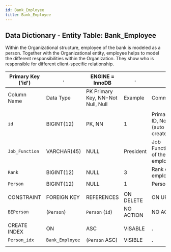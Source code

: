 ```yaml
---
id: Bank_Employee
title: Bank_Employee
---
```


## Data Dictionary - Entity Table: Bank_Employee

Within the Organizational structure, employee of the bank is modeled as a person.
Together with the Organizational entity, employee helps to model the different responsibilities within the Organization. 
They show who is responsible for different client-specific relationship.

| Primary Key ('id')|.|ENGINE = InnoDB|.|.|
|---|---|---|---|---|
 | Column Name| Data Type|PK Primary Key, NN-Not Null, Null|Example| Comment|
|| 
|`id`| BIGINT(12)|PK, NN|1|PrimaryKey-ID, Not Null (auto creates)|
|`Job_Function`| VARCHAR(45)| NULL|President| Job Function/Title of the employee|
|`Rank` |BIGINT(12)| NULL|3| Rank of the employee.|
|`Person`| BIGINT(12)| NULL|1|Person ID|
||
|CONSTRAINT|FOREIGN KEY|REFERENCES |ON DELETE|ON UPDATE|
|`BEPerson`|(`Person`)|`Person` (`id`)|NO ACTION| NO ACTION|
||
|CREATE INDEX|ON|ASC|VISABLE|.|
|`Person_idx`|`Bank_Employee`|(`Person` ASC)|VISIBLE|.|
||
